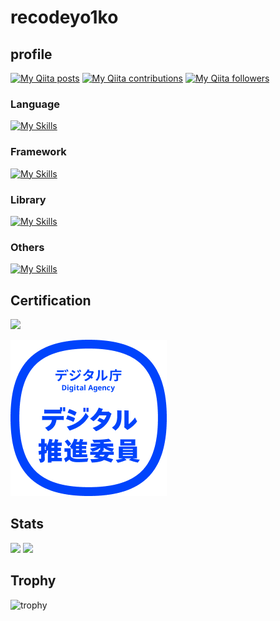 # recodeyo1ko

## profile

[![My Qiita posts](https://qiita-badge.apiapi.app/s/recodeyo1ko/posts.svg)](http://qiita.com/recodeyo1ko)
[![My Qiita contributions](https://qiita-badge.apiapi.app/s/recodeyo1ko/contributions.svg)](http://qiita.com/recodeyo1ko)
[![My Qiita followers](https://qiita-badge.apiapi.app/s/recodeyo1ko/followers.svg)](http://qiita.com/recodeyo1ko)

### Language

[![My Skills](https://skillicons.dev/icons?i=ruby,js,ts,py)](https://skillicons.dev)

### Framework

[![My Skills](https://skillicons.dev/icons?i=rails,nextjs,django)](https://skillicons.dev)

### Library
[![My Skills](https://skillicons.dev/icons?i=react,bootstrap,tailwind)](https://skillicons.dev)

### Others
[![My Skills](https://skillicons.dev/icons?i=git,docker,firebase)](https://skillicons.dev)


## Certification

![](https://www.openbadge-global.com/ns/portal/openbadge/public/assertions/user/MTZtQWQwUG00Wm5JWWhMbnBTM0Rpdz09)

![digital_assistant](/file/digital_assistant.png)


## Stats
![](http://github-profile-summary-cards.vercel.app/api/cards/repos-per-language?username=recodeyo1ko&theme=onedark)
![](http://github-profile-summary-cards.vercel.app/api/cards/most-commit-language?username=recodeyo1ko&theme=onedark)

## Trophy
![trophy](https://github-profile-trophy.vercel.app/?username=recodeyo1ko&theme=gruvbox)
